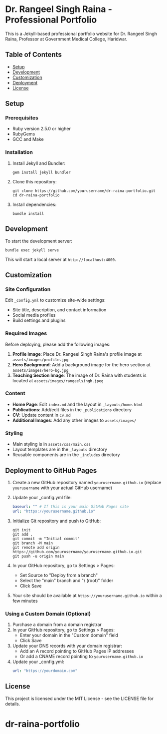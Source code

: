 # Dr. Rangeel Singh Raina - Professional Portfolio

This is a Jekyll-based professional portfolio website for Dr. Rangeel Singh Raina, Professor at Government Medical College, Haridwar.

## Table of Contents

- [Setup](#setup)
- [Development](#development)
- [Customization](#customization)
- [Deployment](#deployment)
- [License](#license)

## Setup

### Prerequisites

- Ruby version 2.5.0 or higher
- RubyGems
- GCC and Make

### Installation

1. Install Jekyll and Bundler:
   ```
   gem install jekyll bundler
   ```

2. Clone this repository:
   ```
   git clone https://github.com/yourusername/dr-raina-portfolio.git
   cd dr-raina-portfolio
   ```

3. Install dependencies:
   ```
   bundle install
   ```

## Development

To start the development server:

```
bundle exec jekyll serve
```

This will start a local server at `http://localhost:4000`.

## Customization

### Site Configuration

Edit `_config.yml` to customize site-wide settings:

- Site title, description, and contact information
- Social media profiles
- Build settings and plugins

### Required Images

Before deploying, please add the following images:

1. **Profile Image**: Place Dr. Rangeel Singh Raina's profile image at `assets/images/profile.jpg`
2. **Hero Background**: Add a background image for the hero section at `assets/images/hero-bg.jpg`
3. **Teaching Section Image**: The image of Dr. Raina with students is located at `assets/images/rangeelsingh.jpeg`

### Content

- **Home Page**: Edit `index.md` and the layout in `_layouts/home.html`
- **Publications**: Add/edit files in the `_publications` directory
- **CV**: Update content in `cv.md`
- **Additional Images**: Add any other images to `assets/images/`

### Styling

- Main styling is in `assets/css/main.css`
- Layout templates are in the `_layouts` directory
- Reusable components are in the `_includes` directory

## Deployment to GitHub Pages

1. Create a new GitHub repository named `yourusername.github.io` (replace `yourusername` with your actual GitHub username)

2. Update your _config.yml file:
   ```yaml
   baseurl: "" # If this is your main GitHub Pages site
   url: "https://yourusername.github.io"
   ```

3. Initialize Git repository and push to GitHub:
   ```
   git init
   git add .
   git commit -m "Initial commit"
   git branch -M main
   git remote add origin https://github.com/yourusername/yourusername.github.io.git
   git push -u origin main
   ```

4. In your GitHub repository, go to Settings > Pages:
   - Set Source to "Deploy from a branch"
   - Select the "main" branch and "/ (root)" folder
   - Click Save

5. Your site should be available at `https://yourusername.github.io` within a few minutes

### Using a Custom Domain (Optional)

1. Purchase a domain from a domain registrar
2. In your GitHub repository, go to Settings > Pages:
   - Enter your domain in the "Custom domain" field
   - Click Save
3. Update your DNS records with your domain registrar:
   - Add an A record pointing to GitHub Pages IP addresses
   - Or add a CNAME record pointing to `yourusername.github.io`
4. Update your _config.yml:
   ```yaml
   url: "https://yourdomain.com"
   ```

## License

This project is licensed under the MIT License - see the LICENSE file for details.
# dr-raina-portfolio
